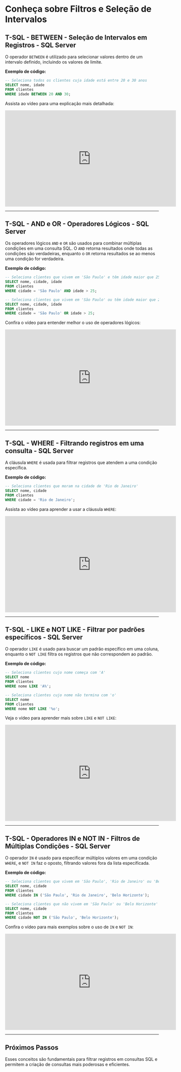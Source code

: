 # Conheça sobre Filtros e Seleção de Intervalos

## T-SQL - BETWEEN - Seleção de Intervalos em Registros - SQL Server

O operador `BETWEEN` é utilizado para selecionar valores dentro de um intervalo definido, incluindo os valores de limite.

**Exemplo de código:**

```sql
-- Seleciona todos os clientes cuja idade está entre 20 e 30 anos
SELECT nome, idade
FROM clientes
WHERE idade BETWEEN 20 AND 30;
```

Assista ao vídeo para uma explicação mais detalhada:

<iframe width="560" height="315" src="https://www.youtube.com/embed/FNFkqa9nvpY?si=UxRnCU9X--GsD46G" title="YouTube video player" frameborder="0" allow="accelerometer; autoplay; clipboard-write; encrypted-media; gyroscope; picture-in-picture; web-share" referrerpolicy="strict-origin-when-cross-origin" allowfullscreen></iframe>

---

## T-SQL - AND e OR - Operadores Lógicos - SQL Server

Os operadores lógicos `AND` e `OR` são usados para combinar múltiplas condições em uma consulta SQL. O `AND` retorna resultados onde todas as condições são verdadeiras, enquanto o `OR` retorna resultados se ao menos uma condição for verdadeira.

**Exemplo de código:**

```sql
-- Seleciona clientes que vivem em 'São Paulo' e têm idade maior que 25 anos
SELECT nome, cidade, idade
FROM clientes
WHERE cidade = 'São Paulo' AND idade > 25;

-- Seleciona clientes que vivem em 'São Paulo' ou têm idade maior que 25 anos
SELECT nome, cidade, idade
FROM clientes
WHERE cidade = 'São Paulo' OR idade > 25;
```

Confira o vídeo para entender melhor o uso de operadores lógicos:

<iframe width="560" height="315" src="https://www.youtube.com/embed/LFAn9e1qC8Q?si=0gHck1tVFziuigrb" title="YouTube video player" frameborder="0" allow="accelerometer; autoplay; clipboard-write; encrypted-media; gyroscope; picture-in-picture; web-share" referrerpolicy="strict-origin-when-cross-origin" allowfullscreen></iframe>

---

## T-SQL - WHERE - Filtrando registros em uma consulta - SQL Server

A cláusula `WHERE` é usada para filtrar registros que atendem a uma condição específica.

**Exemplo de código:**

```sql
-- Seleciona clientes que moram na cidade de 'Rio de Janeiro'
SELECT nome, cidade
FROM clientes
WHERE cidade = 'Rio de Janeiro';
```

Assista ao vídeo para aprender a usar a cláusula `WHERE`:

<iframe width="560" height="315" src="https://www.youtube.com/embed/IpYkzSgAykI?si=1mxINI4o88tL6p5T" title="YouTube video player" frameborder="0" allow="accelerometer; autoplay; clipboard-write; encrypted-media; gyroscope; picture-in-picture; web-share" referrerpolicy="strict-origin-when-cross-origin" allowfullscreen></iframe>

---

## T-SQL - LIKE e NOT LIKE - Filtrar por padrões específicos - SQL Server

O operador `LIKE` é usado para buscar um padrão específico em uma coluna, enquanto o `NOT LIKE` filtra os registros que não correspondem ao padrão.

**Exemplo de código:**

```sql
-- Seleciona clientes cujo nome começa com 'A'
SELECT nome
FROM clientes
WHERE nome LIKE 'A%';

-- Seleciona clientes cujo nome não termina com 'o'
SELECT nome
FROM clientes
WHERE nome NOT LIKE '%o';
```

Veja o vídeo para aprender mais sobre `LIKE` e `NOT LIKE`:

<iframe width="560" height="315" src="https://www.youtube.com/embed/ukrQ6GSxfc4?si=dy2erYxXEzHWkDq4" title="YouTube video player" frameborder="0" allow="accelerometer; autoplay; clipboard-write; encrypted-media; gyroscope; picture-in-picture; web-share" referrerpolicy="strict-origin-when-cross-origin" allowfullscreen></iframe>

---

## T-SQL - Operadores IN e NOT IN - Filtros de Múltiplas Condições - SQL Server

O operador `IN` é usado para especificar múltiplos valores em uma condição `WHERE`, e `NOT IN` faz o oposto, filtrando valores fora da lista especificada.

**Exemplo de código:**

```sql
-- Seleciona clientes que vivem em 'São Paulo', 'Rio de Janeiro' ou 'Belo Horizonte'
SELECT nome, cidade
FROM clientes
WHERE cidade IN ('São Paulo', 'Rio de Janeiro', 'Belo Horizonte');

-- Seleciona clientes que não vivem em 'São Paulo' ou 'Belo Horizonte'
SELECT nome, cidade
FROM clientes
WHERE cidade NOT IN ('São Paulo', 'Belo Horizonte');
```

Confira o vídeo para mais exemplos sobre o uso de `IN` e `NOT IN`:

<iframe width="560" height="315" src="https://www.youtube.com/embed/7M9-8yEwIGw?si=JLKBm1ZWoPsA6GCB" title="YouTube video player" frameborder="0" allow="accelerometer; autoplay; clipboard-write; encrypted-media; gyroscope; picture-in-picture; web-share" referrerpolicy="strict-origin-when-cross-origin" allowfullscreen></iframe>

---

## Próximos Passos

Esses conceitos são fundamentais para filtrar registros em consultas SQL e permitem a criação de consultas mais poderosas e eficientes.
